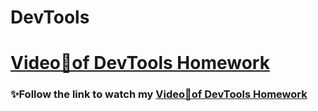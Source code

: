 # DevTools
# <a href="https://drive.google.com/file/d/1bfGazFXrupYvBBtnIwfKCQUpWrCgKMKL/view">Video🎥of DevTools Homework</a>

### ✨Follow the link to watch my [Video🎥of DevTools Homework](https://drive.google.com/file/d/1bfGazFXrupYvBBtnIwfKCQUpWrCgKMKL/view)
